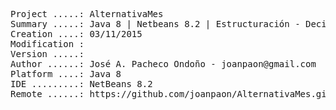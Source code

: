<pre>

Project .....: AlternativaMes
Summary .....: Java 8 | Netbeans 8.2 | Estructuración - Decisión [ Ampliación ] #08
Creation ....: 03/11/2015
Modification : 
Version .....: 
Author ......: José A. Pacheco Ondoño - joanpaon@gmail.com
Platform ....: Java 8
IDE .........: NetBeans 8.2
Remote ......: https://github.com/joanpaon/AlternativaMes.git

</pre>
